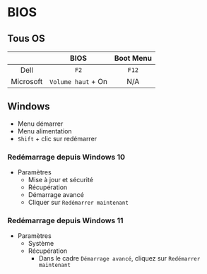 # BIOS

## Tous OS

|           |        BIOS        | Boot Menu |
|:---------:|:------------------:|:---------:|
|   Dell    |        `F2`        |   `F12`   |
| Microsoft | `Volume haut` + On |    N/A    |

## Windows

- Menu démarrer
- Menu alimentation
- `Shift` + clic sur redémarrer

### Redémarrage depuis Windows 10

- Paramètres
    - Mise à jour et sécurité
    - Récupération
    - Démarrage avancé
    - Cliquer sur `Redémarrer maintenant`

### Redémarrage depuis Windows 11

- Paramètres
  - Système
  - Récupération
    - Dans le cadre `Démarrage avancé`, cliquez sur `Redémarrer maintenant`